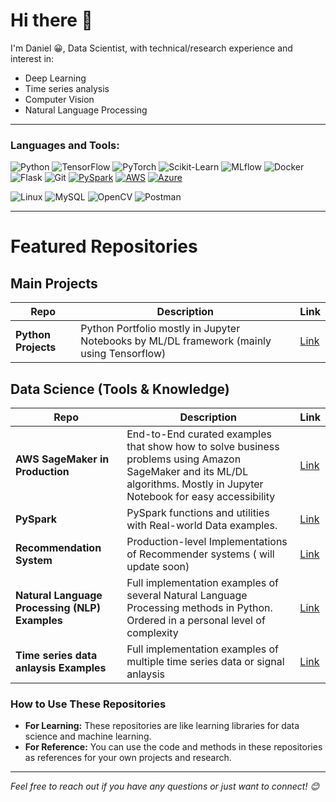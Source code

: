# Hi there 👋

 I'm Daniel 😀, Data Scientist, with technical/research experience and interest in:
- Deep Learning
- Time series analysis
- Computer Vision
- Natural Language Processing

---

### Languages and Tools:
![Python](https://img.shields.io/badge/-Python-3776AB?style=flat-square&logo=python&logoColor=white)
![TensorFlow](https://img.shields.io/badge/-TensorFlow-FF6F00?style=flat-square&logo=tensorflow&logoColor=white)
![PyTorch](https://img.shields.io/badge/-PyTorch-EE4C2C?style=flat-square&logo=pytorch&logoColor=white)
![Scikit-Learn](https://img.shields.io/badge/-ScikitLearn-F7931E?style=flat-square&logo=scikit-learn&logoColor=white)
![MLflow](https://img.shields.io/badge/-MLflow-E6530D?style=flat-square&logo=mlflow&logoColor=white) 
![Docker](https://img.shields.io/badge/-Docker-2496ED?style=flat-square&logo=docker&logoColor=white)
![Flask](https://img.shields.io/badge/-Flask-000000?style=flat-square&logo=flask)
![Git](https://img.shields.io/badge/-Git-F05032?style=flat-square&logo=git&logoColor=white)
[![PySpark](https://img.shields.io/badge/-PySpark-FFAB00?style=flat-square&logo=apache-spark&logoColor=white)](https://spark.apache.org/docs/latest/api/python/index.html)
[![AWS](https://img.shields.io/badge/-AWS-232F3E?style=flat-square&logo=amazon-aws&logoColor=white)](https://aws.amazon.com/)
[![Azure](https://img.shields.io/badge/-Azure-0089D6?style=flat-square&logo=microsoft-azure&logoColor=white)](https://azure.microsoft.com/)

![Linux](https://img.shields.io/badge/-Linux-FCC624?style=flat-square&logo=linux&logoColor=black)
![MySQL](https://img.shields.io/badge/-MySQL-4479A1?style=flat-square&logo=mysql&logoColor=white)
![OpenCV](https://img.shields.io/badge/-OpenCV-5C3EE8?style=flat-square&logo=opencv&logoColor=white)
![Postman](https://img.shields.io/badge/-Postman-FF6C37?style=flat-square&logo=postman&logoColor=white)

---
# Featured Repositories

## Main Projects

| Repo              | Description                                                                                           | Link |
|-------------------|-------------------------------------------------------------------------------------------------------|------|
| **Python Projects** | Python Portfolio mostly in Jupyter Notebooks by ML/DL framework (mainly using Tensorflow) | [Link](https://github.com/dansileshi/Miscellaneous-Projects) |

## Data Science (Tools & Knowledge)

| Repo                             | Description                                                                                                                    | Link |
|----------------------------------|--------------------------------------------------------------------------------------------------------------------------------|------|
| **AWS SageMaker in Production**  | End-to-End curated examples that show how to solve business problems using Amazon SageMaker and its ML/DL algorithms. Mostly in Jupyter Notebook for easy accessibility | [Link](#) |
| **PySpark**                      | PySpark functions and utilities with Real-world Data examples.      | [Link](https://github.com/dansileshi/PySpark_ML) |
| **Recommendation System**        | Production-level Implementations of Recommender systems ( will update soon)       | [Link](#) |
| **Natural Language Processing (NLP) Examples** | Full implementation examples of several Natural Language Processing methods in Python. Ordered in a personal level of complexity | [Link](https://github.com/dansileshi/Text_analysis) |
| **Time series data anlaysis Examples** | Full implementation examples of multiple time series data or signal anlaysis  | [Link](https://github.com/dansileshi/Eye-Movement-kde-analysis) |


### How to Use These Repositories

- **For Learning:** These repositories are like learning libraries for data science and machine learning.
- **For Reference:** You can use the code and methods in these repositories as references for your own projects and research.

---

*Feel free to reach out if you have any questions or just want to connect! 😊*
